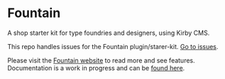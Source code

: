 # Fountain
A shop starter kit for type foundries and designers, using Kirby CMS. 

This repo handles issues for the Fountain plugin/starer-kit. [Go to issues](https://github.com/andreasnymark/fountain/issues).

Please visit the [Fountain website](https://fountain.nymarktype.co) to read more and see features. Documentation is a work in progress and can be [found here](https://fountain.nymarktype.co/docs/).
